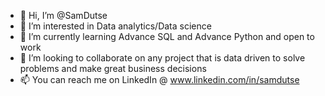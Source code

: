 - 👋 Hi, I’m @SamDutse
- 👀 I’m interested in Data analytics/Data science
- 🌱 I’m currently learning Advance SQL and Advance Python and open to work
- 💞️ I’m looking to collaborate on any project that is data driven to solve problems and make great business decisions 
- 📫 You can reach me on LinkedIn @ www.linkedin.com/in/samdutse

<!---
SamDutse/SamDutse is a ✨ special ✨ repository because its `README.md` (this file) appears on your GitHub profile.
You can click the Preview link to take a look at your changes.
--->
